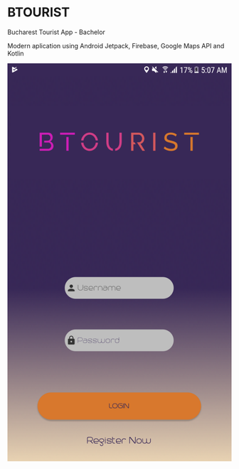 # BTOURIST
Bucharest Tourist App - Bachelor

Modern aplication using Android Jetpack, Firebase, Google Maps API and Kotlin

![alt text](https://github.com/andreiseceleanu/BTOURIST/blob/master/btourist-login.png)
